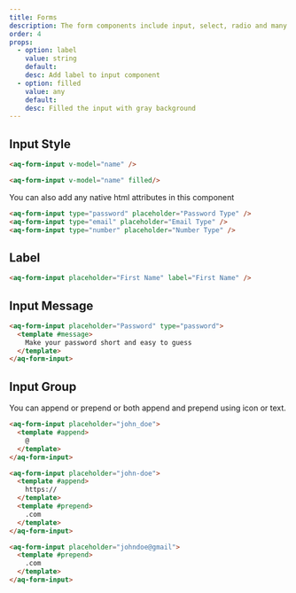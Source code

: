 ```yaml
---
title: Forms
description: The form components include input, select, radio and many
order: 4
props:
  - option: label
    value: string
    default:
    desc: Add label to input component
  - option: filled
    value: any
    default:
    desc: Filled the input with gray background
---
```


## Input Style

<example-input placeholder="Standard Input"></example-input>

<aq-form-input placeholder="Filled Input" filled></aq-form-input>

```html
<aq-form-input v-model="name" />

<aq-form-input v-model="name" filled/>
```

You can also add any native html attributes in this component

<aq-form-input type="password" placeholder="Password Type"></aq-form-input>
<aq-form-input type="email" placeholder="Email Type"></aq-form-input>
<aq-form-input type="number" placeholder="Number Type"></aq-form-input>

```html
<aq-form-input type="password" placeholder="Password Type" />
<aq-form-input type="email" placeholder="Email Type" />
<aq-form-input type="number" placeholder="Number Type" />
```

## Label
<aq-form-input placeholder="First Name" label="First Name"></aq-form-input>

```html
<aq-form-input placeholder="First Name" label="First Name" />
```

## Input Message
<example-input section="message" ></example-input>

```html
<aq-form-input placeholder="Password" type="password">
  <template #message>
    Make your password short and easy to guess
  </template>
</aq-form-input>
```

## Input Group

You can append or prepend or both append and prepend using icon or text.

<example-input section="slot" placeholder="john_doe" slot-position="append"></example-input>

<example-input section="slot" placeholder="johndoe@gmail" slot-position="prepend"></example-input>

<example-input section="slot" placeholder="john-doe" slot-position="both"></example-input>

```html
<aq-form-input placeholder="john_doe">
  <template #append>
    @
  </template>
</aq-form-input>

<aq-form-input placeholder="john-doe">
  <template #append>
    https://
  </template>
  <template #prepend>
    .com
  </template>
</aq-form-input>

<aq-form-input placeholder="johndoe@gmail">
  <template #prepend>
    .com
  </template>
</aq-form-input>
```